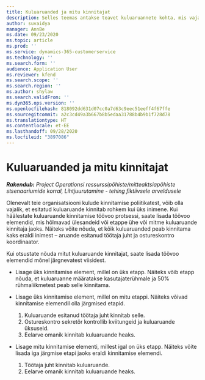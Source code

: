 ```yaml
---
title: Kuluaruanded ja mitu kinnitajat
description: Selles teemas antakse teavet kuluaruannete kohta, mis vajavad kinnitamist rohkem kui ühe inimese poolt.
author: suvaidya
manager: AnnBe
ms.date: 09/23/2020
ms.topic: article
ms.prod: ''
ms.service: dynamics-365-customerservice
ms.technology: ''
ms.search.form: ''
audience: Application User
ms.reviewer: kfend
ms.search.scope: ''
ms.search.region: ''
ms.author: shylaw
ms.search.validFrom: ''
ms.dyn365.ops.version: ''
ms.openlocfilehash: 818092dd631d07cc0a7d63c9eec51eeff4f67ffe
ms.sourcegitcommit: a2c3cd49a3b667b8b5edaa31788b4b9b1f728d78
ms.translationtype: HT
ms.contentlocale: et-EE
ms.lasthandoff: 09/28/2020
ms.locfileid: "3897086"
---
```

# <a name="expense-reports-and-multiple-approvers"></a>Kuluaruanded ja mitu kinnitajat

_**Rakendub:** Project Operationsi ressurssipõhiste/mitteaktsiapõhiste stsenaariumide korral,  Lihtjuurutamine - tehing fiktiivsele arveldusele_

Olenevalt teie organisatsiooni kulude kinnitamise poliitikatest, võib olla vajalik, et esitatud kuluaruande kinnitab rohkem kui üks inimene. Kui häälestate kuluaruande kinnitamise töövoo protsessi, saate lisada töövoo elemendid, mis hõlmavad ülesandeid või etappe ühe või mitme kuluaruande kinnitaja jaoks. Näiteks võite nõuda, et kõik kuluaruanded peab kinnitama kaks eraldi inimest – aruande esitanud töötaja juht ja ostureskontro koordinaator.

Kui otsustate nõuda mitut kuluaruande kinnitajat, saate lisada töövoo elemendid mõnel järgnevatest viisidest.

- Lisage üks kinnitamise element, millel on üks etapp. Näiteks võib etapp nõuda, et kuluaruanne määratakse kasutajaterühmale ja 50% rühmaliikmetest peab selle kinnitama.
- Lisage üks kinnitamise element, millel on mitu etappi. Näiteks võivad kinnitamise elemendil olla järgmised etapid.

    1. Kuluaruande esitanud töötaja juht kinnitab selle.
    2. Ostureskontro sekretör kontrollib kviitungeid ja kuluaruande üksuseid.
    3. Eelarve omanik kinnitab kuluaruande heaks.

- Lisage mitu kinnitamise elementi, millest igal on üks etapp. Näiteks võite lisada iga järgmise etapi jaoks eraldi kinnitamise elemendi.

    1. Töötaja juht kinnitab kuluaruande.
    2. Eelarve omanik kinnitab kuluaruande heaks.
